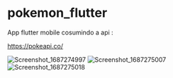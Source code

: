 # pokemon_flutter

App flutter mobile cosumindo a api :

https://pokeapi.co/


![Screenshot_1687274997](https://github.com/yasmin15carolina/pokemon_flutter/assets/49843350/8be5cfe2-891b-468f-b002-c27750436c31)
![Screenshot_1687275007](https://github.com/yasmin15carolina/pokemon_flutter/assets/49843350/b78eac6c-8565-4d67-8d8e-f546d3dba3c9)
![Screenshot_1687275018](https://github.com/yasmin15carolina/pokemon_flutter/assets/49843350/ab9c4e1b-c3c4-419e-afd8-f5d6da08aaf5)
